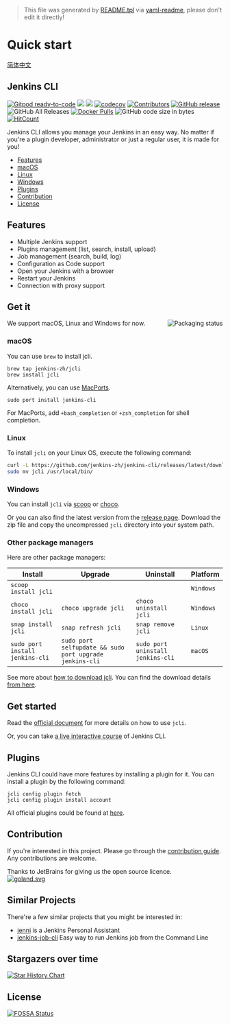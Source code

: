 > This file was generated by [README.tpl](README.tpl) via [yaml-readme](https://github.com/LinuxSuRen/yaml-readme), please don't edit it directly!

# Quick start

[简体中文](https://github.com/jenkins-zh/jenkins-cli/blob/master/README-zh.md)

## Jenkins CLI


[![Gitpod ready-to-code](https://img.shields.io/badge/Gitpod-ready--to--code-blue?logo=gitpod)](https://gitpod.io/#https://github.com/jenkins-zh/jenkins-cli)
[![](https://goreportcard.com/badge/jenkins-zh/jenkins-cli)](https://goreportcard.com/report/jenkins-zh/jenkins-cli)
[![](http://img.shields.io/badge/godoc-reference-5272B4.svg?style=flat-square)](https://godoc.org/github.com/jenkins-zh/jenkins-cli)
[![codecov](https://codecov.io/gh/jenkins-zh/jenkins-cli/branch/master/graph/badge.svg?token=XS8g2CjdNL)](https://codecov.io/gh/jenkins-zh/jenkins-cli)
[![Contributors](https://img.shields.io/github/contributors/jenkins-zh/jenkins-cli.svg)](https://github.com/jenkins-zh/jenkins-cli/graphs/contributors)
[![GitHub release](https://img.shields.io/github/release/jenkins-zh/jenkins-cli.svg?label=release)](https://github.com/jenkins-zh/jenkins-cli/releases/latest)
![GitHub All Releases](https://img.shields.io/github/downloads/jenkins-zh/jenkins-cli/total)
[![Docker Pulls](https://img.shields.io/docker/pulls/jenkinszh/jcli.svg)](https://hub.docker.com/r/jenkinszh/jcli/tags)
![GitHub code size in bytes](https://img.shields.io/github/languages/code-size/jenkins-zh/jenkins-cli)
[![HitCount](http://hits.dwyl.com/jenkins-zh/jenkins-cli.svg)](http://hits.dwyl.com/jenkins-zh/jenkins-cli)

Jenkins CLI allows you manage your Jenkins in an easy way. No matter if you're a plugin developer, administrator or just a regular user, it is made for you!

- [Features](#features)
 - [macOS](#macos)
 - [Linux](#linux)
 - [Windows](#windows)
- [Plugins](#plugins)
- [Contribution](#contribution)
- [License](#license)


## Features

* Multiple Jenkins support
* Plugins management \(list, search, install, upload\)
* Job management \(search, build, log\)
* Configuration as Code support
* Open your Jenkins with a browser
* Restart your Jenkins
* Connection with proxy support

## Get it

We support macOS, Linux and Windows for now.
<a href="https://repology.org/project/jenkins-cli/versions">
    <img src="https://repology.org/badge/vertical-allrepos/jenkins-cli.svg" alt="Packaging status" align="right">
</a>

### macOS

You can use `brew` to install jcli.

```text
brew tap jenkins-zh/jcli
brew install jcli
```

Alternatively, you can use [MacPorts](https://ports.macports.org/port/jenkins-cli/summary).

```text
sudo port install jenkins-cli
```

For MacPorts, add `+bash_completion` or `+zsh_completion` for shell completion.

### Linux

To install `jcli` on your Linux OS, execute the following command:

```sh
curl -L https://github.com/jenkins-zh/jenkins-cli/releases/latest/download/jcli-linux-amd64.tar.gz|tar xzv
sudo mv jcli /usr/local/bin/
```

### Windows

You can install `jcli` via [scoop](https://scoop.sh/) or [choco](https://chocolatey.org/packages/jcli/). 

Or you can also find the latest version from the [release page](https://github.com/jenkins-zh/jenkins-cli/releases/latest/download/jcli-windows-amd64.zip). 
Download the zip file and copy the uncompressed `jcli` directory into your system path.

### Other package managers

Here are other package managers:

| Install | Upgrade | Uninstall | Platform |
|---|---|---|---|
| `scoop install jcli` | | | `Windows` |
| `choco install jcli` | `choco upgrade jcli` | `choco uninstall jcli` | `Windows` |
| `snap install jcli` | `snap refresh jcli` | `snap remove jcli` | `Linux` |
| `sudo port install jenkins-cli`| `sudo port selfupdate && sudo port upgrade jenkins-cli` | `sudo port uninstall jenkins-cli` | `macOS`

See more about [how to download jcli](docs/book/en/download.md). You can find the download details [from here](https://tooomm.github.io/github-release-stats/?username=jenkins-zh&repository=jenkins-cli).

## Get started

Read the [official document](http://jcli.jenkins-zh.cn/) for more details on how to use `jcli`.

Or, you can take [a live interactive course](https://www.katacoda.com/jenkins-zh/scenarios/course-jcli) of Jenkins CLI.

## Plugins

Jenkins CLI could have more features by installing a plugin for it. You can install a plugin by the following command:

```text
jcli config plugin fetch
jcli config plugin install account
```

All official plugins could be found at [here](https://github.com/jenkins-zh/jcli-plugins).

## Contribution

If you're interested in this project. Please go through the [contribution guide](https://github.com/jenkins-zh/jenkins-cli/tree/cb3d358df4699db11b681eb0ab9adffbfb8a7bd4/CONTRIBUTING.md). Any contributions are welcome.

Thanks to JetBrains for giving us the open source licence.  
[![goland.svg](docs/book/.gitbook/assets/goland.svg)](https://www.jetbrains.com/?from=jenkins-cli)

## Similar Projects

There're a few similar projects that you might be interested in:

* [jenni](https://github.com/m-sureshraj/jenni) is a Jenkins Personal Assistant
* [jenkins-job-cli](https://github.com/gocruncher/jenkins-job-cli) Easy way to run Jenkins job from the Command Line

## Stargazers over time

[![Star History Chart](https://api.star-history.com/svg?repos=jenkins-zh/jenkins-cli&amp;type=Date)](https://star-history.com/#jenkins-zh/jenkins-cli&amp;Date)

## License
[![FOSSA Status](https://app.fossa.com/api/projects/git%2Bgithub.com%2Fjenkins-zh%2Fjenkins-cli.svg?type=large)](https://app.fossa.com/projects/git%2Bgithub.com%2Fjenkins-zh%2Fjenkins-cli?ref=badge_large)
